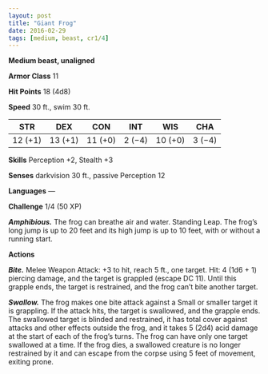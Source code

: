 ```yaml
---
layout: post
title: "Giant Frog"
date: 2016-02-29
tags: [medium, beast, cr1/4]
---
```


**Medium beast, unaligned**

**Armor Class** 11

**Hit Points** 18 (4d8)

**Speed** 30 ft., swim 30 ft.

|   STR   |   DEX   |   CON   |   INT   |   WIS   |   CHA   |
|:-----:|:-----:|:-----:|:-----:|:-----:|:-----:|
| 12 (+1) | 13 (+1) | 11 (+0) | 2 (−4) | 10 (+0) | 3 (−4) |

**Skills** Perception +2, Stealth +3 

**Senses** darkvision 30 ft., passive Perception 12 

**Languages** — 

**Challenge** 1/4 (50 XP)

***Amphibious.*** The frog can breathe air and water. Standing Leap. The frog’s long jump is up to 20 feet and its high jump is up to 10 feet, with or without a running start. 

**Actions** 

***Bite.*** Melee Weapon Attack: +3 to hit, reach 5 ft., one target. Hit: 4 (1d6 + 1) piercing damage, and the target is grappled (escape DC 11). Until this grapple ends, the target is restrained, and the frog can’t bite another target. 

***Swallow.*** The frog makes one bite attack against a Small or smaller target it is grappling. If the attack hits, the target is swallowed, and the grapple ends. The swallowed target is blinded and restrained, it has total cover against attacks and other effects outside the frog, and it takes 5 (2d4) acid damage at the start of each of the frog’s turns. The frog can have only one target swallowed at a time. If the frog dies, a swallowed creature is no longer restrained by it and can escape from the corpse using 5 feet of movement, exiting prone.
